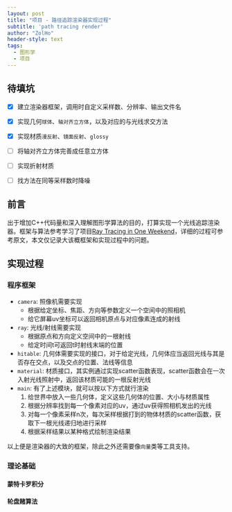 ```yaml
---
layout: post
title: "项目 - 路径追踪渲染器实现过程"
subtitle: 'path tracing render'
author: "ZolHo"
header-style: text
tags:
  - 图形学
  - 项目
---
```



## 待填坑

- [x] 建立渲染器框架，调用时自定义采样数、分辨率、输出文件名
- [x] 实现几何`球体`、`轴对齐立方体`，以及对应的与光线求交方法
- [x] 实现材质`漫反射`、`镜面反射`、`glossy`
- [ ] 将轴对齐立方体完善成任意立方体
- [ ] 实现折射材质
- [ ] 找方法在同等采样数时降噪  


## 前言
出于增加C++代码量和深入理解图形学算法的目的，打算实现一个光线追踪渲染器。框架与算法参考学习了项目[Ray Tracing in One Weekend](https://blog.csdn.net/xiji333/article/details/108730223)，详细的过程可参考原文，本文仅记录大该概框架和实现过程中的问题。

## 实现过程

### 程序框架

- `camera`: 照像机需要实现
  - 根据给定坐标、焦距、方向等参数定义一个空间中的照相机
  - 给它屏幕uv坐标可以返回相机原点与对应像素连成的射线
- `ray`: 光线/射线需要实现
  - 根据原点和方向定义空间中的一根射线
  - 给定时间t可返回t时射线末端的位置
- `hitable`: 几何体需要实现的接口，对于给定光线，几何体应当返回光线与其是否存在交点，以及交点的位置、法线等信息
- `material`: 材质接口，其实例通过实现scatter函数表现，scatter函数会在一次入射光线照射中，返回该材质可能的一根反射光线
- `main`: 有了上述模块，就可以按以下方式就行渲染
  1. 给世界中放入一些几何体，定义这些几何体的位置、大小与材质属性
  2. 根据分辨率找到每一个像素对应的uv，通过uv获得照相机发出的光线
  3. 对每一个像素采样n次，每次采样根据打到的物体材质的scatter函数，获取下一根光线递归地进行采样
  4. 根据采样结果以某种格式绘制渲染结果

以上便是渲染器的大致的框架，除此之外还需要像`向量`类等工具支持。

### 理论基础

#### 蒙特卡罗积分

#### 轮盘赌算法
